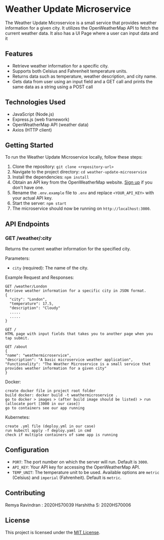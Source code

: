 # Weather Update Microservice

The Weather Update Microservice is a small service that provides weather information for a given city. It utilizes the OpenWeatherMap API to fetch the current weather data. It also has a UI Page where a user can input data and it 

## Features

- Retrieve weather information for a specific city.
- Supports both Celsius and Fahrenheit temperature units.
- Returns data such as temperature, weather description, and city name.
- Gets data from user using an input field and a GET call and prints the same data as a string using a POST call

## Technologies Used

- JavaScript (Node.js)
- Express.js (web framework)
- OpenWeatherMap API (weather data)
- Axios (HTTP client)

## Getting Started

To run the Weather Update Microservice locally, follow these steps:

1. Clone the repository: `git clone <repository-url>`
2. Navigate to the project directory: `cd weather-update-microservice`
3. Install the dependencies: `npm install`
4. Obtain an API key from the OpenWeatherMap website. [Sign up](https://home.openweathermap.org/users/sign_up) if you don't have one.
5. Rename the `.env.example` file to `.env` and replace `<YOUR_API_KEY>` with your actual API key.
6. Start the server: `npm start`
7. The microservice should now be running on `http://localhost:3000`.

## API Endpoints

### GET /weather/:city

Returns the current weather information for the specified city.

Parameters:

- `city` (required): The name of the city.

Example Request and Responses:

```
GET /weather/London
Retrieve weather information for a specific city in JSON format.
{
  "city": "London",
  "temperature": 17.5,
  "description": "Cloudy"
  .....
  .....
}

GET /
HTML page with input fields that takes you to another page when you tap submit.

GET /about
{
"name": "weathermicroservice",
"description": "A basic microservice weather application",
"Functionality": "The Weather Microservice is a small service that provides weather information for a given city"
}
```

Docker:
```
create docker file in project root folder
build docker: docker build -t weathermicroservice .
go to docker > images > (after build image should be listed) > run (allocate port [3000 in our case])
go to containers see our app running
```

Kubernetes:
```
create .yml file (deploy.yml in our case)
run kubectl apply -f deploy.yaml in cmd
check if multiple containers of same app is running
```

## Configuration

- `PORT`: The port number on which the server will run. Default is `3000`.
- `API_KEY`: Your API key for accessing the OpenWeatherMap API.
- `TEMP_UNIT`: The temperature unit to be used. Available options are `metric` (Celsius) and `imperial` (Fahrenheit). Default is `metric`.

## Contributing
Remya Ravindran : 2020HS70039
Harshitha S: 2020HS70006

## License

This project is licensed under the [MIT License](LICENSE).
